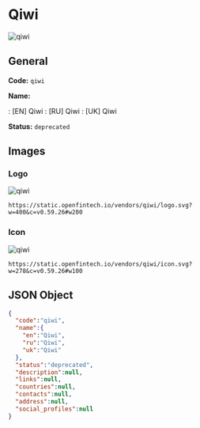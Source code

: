 
# Qiwi 
![qiwi](https://static.openfintech.io/vendors/qiwi/logo.svg?w=400&c=v0.59.26#w200)  

## General 
 
**Code:** `qiwi` 
 
**Name:** 
 
:	[EN] Qiwi 
:	[RU] Qiwi 
:	[UK] Qiwi 
 
**Status:** `deprecated` 
 

## Images 

### Logo 
 
![qiwi](https://static.openfintech.io/vendors/qiwi/logo.svg?w=400&c=v0.59.26#w200)  

```
https://static.openfintech.io/vendors/qiwi/logo.svg?w=400&c=v0.59.26#w200
```  

### Icon 
 
![qiwi](https://static.openfintech.io/vendors/qiwi/icon.svg?w=278&c=v0.59.26#w100)  

```
https://static.openfintech.io/vendors/qiwi/icon.svg?w=278&c=v0.59.26#w100
```  

## JSON Object 

```json
{
  "code":"qiwi",
  "name":{
    "en":"Qiwi",
    "ru":"Qiwi",
    "uk":"Qiwi"
  },
  "status":"deprecated",
  "description":null,
  "links":null,
  "countries":null,
  "contacts":null,
  "address":null,
  "social_profiles":null
}
```  
